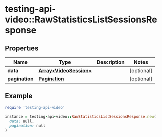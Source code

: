 # testing-api-video::RawStatisticsListSessionsResponse

## Properties

| Name | Type | Description | Notes |
| ---- | ---- | ----------- | ----- |
| **data** | [**Array&lt;VideoSession&gt;**](VideoSession.md) |  | [optional] |
| **pagination** | [**Pagination**](Pagination.md) |  | [optional] |

## Example

```ruby
require 'testing-api-video'

instance = testing-api-video::RawStatisticsListSessionsResponse.new(
  data: null,
  pagination: null
)
```

